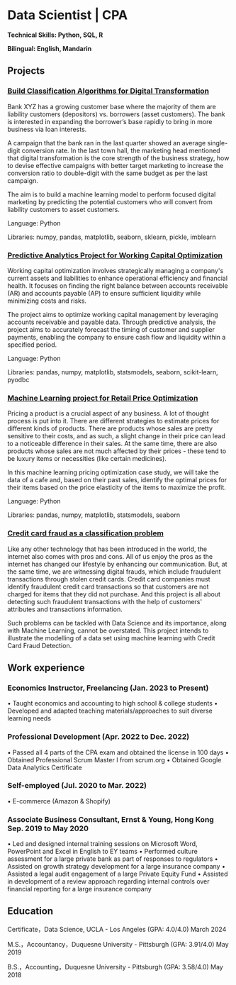 # Data Scientist | CPA

**Technical Skills: Python, SQL, R**

**Bilingual: English, Mandarin**

## Projects

### [Build Classification Algorithms for Digital Transformation](https://github.com/KJZou56/digital-transformation)

Bank XYZ has a growing customer base where the majority of them are liability customers (depositors) vs. borrowers (asset customers). The bank is interested in expanding the borrower’s base rapidly to bring in more business via loan interests.

A campaign that the bank ran in the last quarter showed an average single-digit conversion rate. In the last town hall, the marketing head mentioned that digital transformation is the core strength of the business strategy, how to devise effective campaigns with better target marketing to increase the conversion ratio to double-digit with the same budget as per the last campaign.

The aim is to build a machine learning model to perform focused digital marketing by predicting the potential customers who will convert from liability customers to asset customers.

Language: Python

Libraries: numpy, pandas, matplotlib, seaborn, sklearn, pickle, imblearn

### [Predictive Analytics Project for Working Capital Optimization](https://github.com/KJZou56/Working-Capital-Optimization)

Working capital optimization involves strategically managing a company's current assets and liabilities to enhance operational efficiency and financial health. It focuses on finding the right balance between accounts receivable (AR) and accounts payable (AP) to ensure sufficient liquidity while minimizing costs and risks.

The project aims to optimize working capital management by leveraging accounts receivable and payable data. Through predictive analysis, the project aims to accurately forecast the timing of customer and supplier payments, enabling the company to ensure cash flow and liquidity within a specified period.

Language: Python

Libraries: pandas, numpy, matplotlib, statsmodels, seaborn, scikit-learn, pyodbc

### [Machine Learning project for Retail Price Optimization](https://github.com/KJZou56/price-optimization)

Pricing a product is a crucial aspect of any business. A lot of thought process is put into it. There are different strategies to estimate prices for different kinds of products. There are products whose sales are pretty sensitive to their costs, and as such, a slight change in their price can lead to a noticeable difference in their sales. At the same time, there are also products whose sales are not much affected by their prices - these tend to be luxury items or necessities (like certain medicines). 

In this machine learning pricing optimization case study, we will take the data of a cafe and, based on their past sales, identify the optimal prices for their items based on the price elasticity of the items to maximize the profit.

Language: Python

Libraries: pandas, numpy, matplotlib, statsmodels, seaborn

### [Credit card fraud as a classification problem](https://github.com/KJZou56/credit-card-fraud-detection)

Like any other technology that has been introduced in the world, the internet also comes with pros and cons. All of us enjoy the pros as the internet has changed our lifestyle by enhancing our communication. But, at the same time, we are witnessing digital frauds, which include fraudulent transactions through stolen credit cards. Credit card companies must identify fraudulent credit card transactions so that customers are not charged for items that they did not purchase. And this project is all about detecting such fraudulent transactions with the help of customers' attributes and transactions information.

Such problems can be tackled with Data Science and its importance, along with Machine Learning, cannot be overstated. This project intends to illustrate the modelling of a data set using machine learning with Credit Card Fraud Detection.

## Work experience
### Economics Instructor, Freelancing (Jan. 2023 to Present)
• Taught economics and accounting to high school & college students
• Developed and adapted teaching materials/approaches to suit diverse learning needs

### Professional Development (Apr. 2022 to Dec. 2022)
• Passed all 4 parts of the CPA exam and obtained the license in 100 days
• Obtained Professional Scrum Master I from scrum.org 
• Obtained Google Data Analytics Certificate 

### Self-employed (Jul. 2020 to Mar. 2022)
• E-commerce (Amazon & Shopify)

### Associate Business Consultant, Ernst & Young, Hong Kong Sep. 2019 to May 2020
• Led and designed internal training sessions on Microsoft Word, PowerPoint and Excel in English to EY teams
• Performed culture assessment for a large private bank as part of responses to regulators
• Assisted on growth strategy development for a large insurance company
• Assisted a legal audit engagement of a large Private Equity Fund
• Assisted in development of a review approach regarding internal controls over financial reporting for a large insurance company

## Education
Certificate，Data Science, UCLA - Los Angeles 
(GPA: 4.0/4.0) March 2024

M.S.，Accountancy，Duquesne University - Pittsburgh 
(GPA: 3.91/4.0) May 2019

B.S.，Accounting，Duquesne University - Pittsburgh 
(GPA: 3.58/4.0) May 2018


